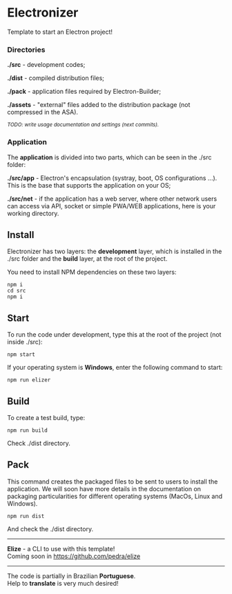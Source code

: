 # Electronizer
Template to start an Electron project!

### Directories 

**./src** - development codes;

**./dist** - compiled distribution files;

**./pack** - application files required by Electron-Builder;

**./assets** - "external" files added to the distribution package (not compressed in the ASA).

<sub><i>TODO: write usage documentation and settings (next commits).</i></sub> 

### Application

The **application** is divided into two parts, which can be seen in the ./src folder:

**./src/app** - Electron's encapsulation (systray, boot, OS configurations ...). This is the base that supports the application on your OS;

**./src/net** - if the application has a web server, where other network users can access via API, socket or simple PWA/WEB applications, here is your working directory. 


## Install

Electronizer has two layers: the **development** layer, which is installed in the ./src folder and the **build** layer, at the root of the project.

You need to install NPM dependencies on these two layers:

```
npm i
cd src
npm i
```

## Start

To run the code under development, type this at the root of the project (not inside ./src): 

```
npm start 
```

If your operating system is **Windows**, enter the following command to start:

```
npm run elizer 
```

## Build

To create a test build, type: 

```
npm run build
```

Check ./dist directory.

## Pack

This command creates the packaged files to be sent to users to install the application. We will soon have more details in the documentation on packaging particularities for different operating systems (MacOs, Linux and Windows).

```
npm run dist
```

And check the ./dist directory.

--- 

<p><b>Elize</b> - a CLI to use with this template!<br>
Coming soon in <a href="https://github.com/pedra/elize">https://github.com/pedra/elize</a></p>

--- 
<p>The code is partially in Brazilian <b>Portuguese</b>.<br>
Help to <b>translate</b> is very much desired!</p>

